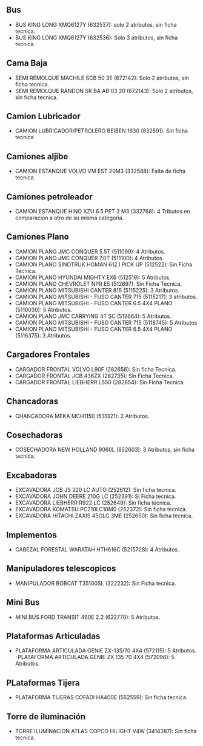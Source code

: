 ## Bus
- BUS KING LONG XMQ6127Y (632537): solo 2 atributos, sin ficha tecnica.
- BUS KING LONG XMQ6127Y (632536): Solo 3 atributos, sin ficha tecnica.

## Cama Baja
- SEMI REMOLQUE MACHILE SCB 50 3E (672142): Solo 2 atributos, sin ficha tecnica.
- SEMI REMOLQUE RANDON SR BA AB 03 20 (672143): Solo 2 atributos, sin ficha tecnica.

## Camion Lubricador
- CAMION LUBRICADOR/PETROLERO BEIBEN 1630 (832591): Sin ficha tecnica

## Camiones aljibe
- CAMION ESTANQUE VOLVO VM EST 20M3 (332588): Falta de ficha tecnica.

## Camiones petroleador
- CAMION ESTANQUE HINO XZU 6.5 PET 3 M3 (332768): 4 Tributos en comparacion a otro de su misma categoria.

## Camiones Plano
- CAMION PLANO JMC CONQUER 5.5T (511099): 4 Atributos.
- CAMION PLANO JMC CONQUER 7.0T (511100): 4 Atributos.
- CAMION PLANO SINOTRUK HOMAN 612.I PICK UP (512522): Sin Ficha Tecnica.
- CAMION PLANO HYUNDAI MIGHTY EX6 (512519): 5 Atributos.
- CAMION PLANO CHEVROLET NPR E5 (512697): Sin Ficha Tecnica.
- CAMION PLANO MITSUBISHI CANTER 815 (5115225): 3 Atributos.
- CAMION PLANO MITSUBISHI - FUSO CANTER 715 (5115217): 3 atributos.
- CAMION PLANO MITSUBISHI - FUSO CANTER 6.5 4X4 PLANO (5116030): 5 Atributos.
- CAMION PLANO JMC CARRYING 4T SC (512664): 5 Atributos.
- CAMION PLANO MITSUBISHI - FUSO CANTER 715 (5118745): 5 Atributos
- CAMION PLANO MITSUBISHI - FUSO CANTER 6.5 4X4 PLANO (5116375): 3 Atributos.

## Cargadores Frontales
- CARGADOR FRONTAL VOLVO L90F (282656): Sin ficha Tecnica.
- CARGADOR FRONTAL JCB 436ZX (282735): Sin Ficha Tecnica.
- CARGADOR FRONTAL LIEBHERR L550 (282654): Sin Ficha Tecnica.

## Chancadoras
- CHANCADORA MEKA MCH1150 (531321): 2 Atributos.

## Cosechadoras
- COSECHADORA NEW HOLLAND 9060L (852603): 3 Atributos, sin ficha tecnica.

## Excabadoras
- EXCAVADORA JCB JS 220 LC AUTO (252612): Sin ficha tecnica.
- EXCAVADORA JOHN DEERE 210G LC (252391): Si Ficha tecnica.
- EXCAVADORA LIEBHERR R922 LC (252649): Sin ficha tecnica.
- EXCAVADORA KOMATSU PC210LC10M0 (252372): Sin ficha tecnica.
- EXCAVADORA HITACHI ZAXIS 45OLC 3ME (252650): Sin ficha tecnica.

## Implementos
- CABEZAL FORESTAL WARATAH HTH616C (5215728): 4 Atributos.

## Manipuladores telescopicos
- MANIPULADOR BOBCAT T35100SL (322232): Sin Ficha tecnica.

## Mini Bus
- MINI BUS FORD TRANSIT 460E 2.2 (622770): 5 Atributos.

## Plataformas Articuladas
- PLATAFORMA ARTICULADA GENIE ZX-135/70 4X4 (572115): 5 Atributos.
-PLATAFORMA ARTICULADA GENIE ZX 135 70 4X4 (572096): 5 Atributos.

## PLataformas Tijera
- PLATAFORMA TIJERAS COFADI HA400E (552559): Sin ficha tecnica.

## Torre de iluminación
- TORRE ILUMINACION ATLAS COPCO HILIGHT V4W (3414387): Sin ficha tecnica.
